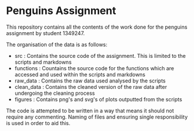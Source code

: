 # Penguins Assignment

This repository contains all the contents of the work done for the penguins assignment by student 1349247. 

The organisation of the data is as follows:

 - src : Contains the source code of the assignment. This is limited to the scripts and markdowns
 - functions : Countains the source code for the functions which are accessed and used within the scripts and markdowns
 - raw_data : Contains the raw data used analysed by the scripts
 - clean_data : Contains the cleaned version of the raw data after undergoing the cleaning process
 - figures : Contains png's and svg's of plots outputted from the scripts
 
The code is attempted to be written in a way that means it should not require any commenting. Naming of files and ensuring single responsibility is used in order to aid this.
